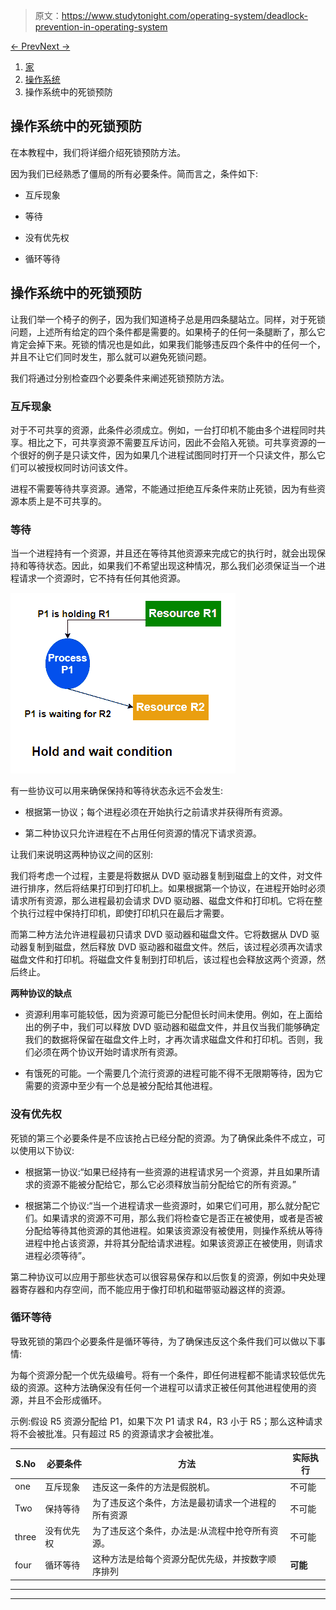 > 原文：<https://www.studytonight.com/operating-system/deadlock-prevention-in-operating-system>

[← Prev](/operating-system/classical-problems-of-synchronization "Classical Problems of Synchronization")[Next →](/operating-system/deadlock-avoidance-in-operating-system "Deadlock Avoidance in OS")

<nav aria-label="breadcrumb">

1.  [家](/)
2.  [操作系统](/operating-system)
3.  操作系统中的死锁预防

</nav>

<article>

# 操作系统中的死锁预防

在本教程中，我们将详细介绍死锁预防方法。

因为我们已经熟悉了僵局的所有必要条件。简而言之，条件如下:

*   互斥现象

*   等待

*   没有优先权

*   循环等待

## 操作系统中的死锁预防

让我们举一个椅子的例子，因为我们知道椅子总是用四条腿站立。同样，对于死锁问题，上述所有给定的四个条件都是需要的。如果椅子的任何一条腿断了，那么它肯定会掉下来。死锁的情况也是如此，如果我们能够违反四个条件中的任何一个，并且不让它们同时发生，那么就可以避免死锁问题。

我们将通过分别检查四个必要条件来阐述死锁预防方法。

### 互斥现象

对于不可共享的资源，此条件必须成立。例如，一台打印机不能由多个进程同时共享。相比之下，可共享资源不需要互斥访问，因此不会陷入死锁。可共享资源的一个很好的例子是只读文件，因为如果几个进程试图同时打开一个只读文件，那么它们可以被授权同时访问该文件。

进程不需要等待共享资源。通常，不能通过拒绝互斥条件来防止死锁，因为有些资源本质上是不可共享的。

### 等待

当一个进程持有一个资源，并且还在等待其他资源来完成它的执行时，就会出现保持和等待状态。因此，如果我们不希望出现这种情况，那么我们必须保证当一个进程请求一个资源时，它不持有任何其他资源。

![](img/7f3902b5de67ce8deb2e6bf43f21f424.png)

有一些协议可以用来确保保持和等待状态永远不会发生:

*   根据第一协议；每个进程必须在开始执行之前请求并获得所有资源。

*   第二种协议只允许进程在不占用任何资源的情况下请求资源。

让我们来说明这两种协议之间的区别:

我们将考虑一个过程，主要是将数据从 DVD 驱动器复制到磁盘上的文件，对文件进行排序，然后将结果打印到打印机上。如果根据第一个协议，在进程开始时必须请求所有资源，那么进程最初会请求 DVD 驱动器、磁盘文件和打印机。它将在整个执行过程中保持打印机，即使打印机只在最后才需要。

而第二种方法允许进程最初只请求 DVD 驱动器和磁盘文件。它将数据从 DVD 驱动器复制到磁盘，然后释放 DVD 驱动器和磁盘文件。然后，该过程必须再次请求磁盘文件和打印机。将磁盘文件复制到打印机后，该过程也会释放这两个资源，然后终止。

**两种协议的缺点**

*   资源利用率可能较低，因为资源可能已分配但长时间未使用。例如，在上面给出的例子中，我们可以释放 DVD 驱动器和磁盘文件，并且仅当我们能够确定我们的数据将保留在磁盘文件上时，才再次请求磁盘文件和打印机。否则，我们必须在两个协议开始时请求所有资源。

*   有饿死的可能。一个需要几个流行资源的进程可能不得不无限期等待，因为它需要的资源中至少有一个总是被分配给其他进程。

### 没有优先权

死锁的第三个必要条件是不应该抢占已经分配的资源。为了确保此条件不成立，可以使用以下协议:

*   根据第一协议:“如果已经持有一些资源的进程请求另一个资源，并且如果所请求的资源不能被分配给它，那么它必须释放当前分配给它的所有资源。”

*   根据第二个协议:“当一个进程请求一些资源时，如果它们可用，那么就分配它们。如果请求的资源不可用，那么我们将检查它是否正在被使用，或者是否被分配给等待其他资源的其他进程。如果该资源没有被使用，则操作系统从等待进程中抢占该资源，并将其分配给请求进程。如果该资源正在被使用，则请求进程必须等待”。

第二种协议可以应用于那些状态可以很容易保存和以后恢复的资源，例如中央处理器寄存器和内存空间，而不能应用于像打印机和磁带驱动器这样的资源。

### 循环等待

导致死锁的第四个必要条件是循环等待，为了确保违反这个条件我们可以做以下事情:

为每个资源分配一个优先级编号。将有一个条件，即任何进程都不能请求较低优先级的资源。这种方法确保没有任何一个进程可以请求正被任何其他进程使用的资源，并且不会形成循环。

示例:假设 R5 资源分配给 P1，如果下次 P1 请求 R4，R3 小于 R5；那么这种请求将不会被批准。只有超过 R5 的资源请求才会被批准。

| S.No | 必要条件 | 方法 | 实际执行 |
| --- | --- | --- | --- |
| one | 互斥现象 | 违反这一条件的方法是假脱机。 | 不可能 |
| Two | 保持等待 | 为了违反这个条件，方法是最初请求一个进程的所有资源 | 不可能 |
| three | 没有优先权 | 为了违反这个条件，办法是:从流程中抢夺所有资源。 | 不可能 |
| four | 循环等待 | 这种方法是给每个资源分配优先级，并按数字顺序排列 | **可能** |

</article>

* * *

* * *